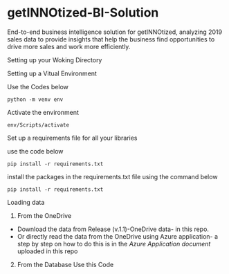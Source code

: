 # getINNOtized-BI-Solution

End-to-end business intelligence solution for getINNOtized, analyzing 2019 sales data to provide insights that help the business find opportunities to drive more sales and work more efficiently.

Setting up your Woking Directory

Setting up a Vitual Environment

Use the Codes below

```dotnetcli
python -m venv env
```

Activate the environment

```dotnetcli
env/Scripts/activate
```

Set up a requirements file for all your libraries

use the code below

 ```dotnetcli
 pip install -r requirements.txt
```

install the packages in the requirements.txt file using the command below

```dotnetcli
pip install -r requirements.txt
```

Loading data

1. From the OneDrive

* Download the data from Release (v.1.1)-OneDrive data- in this repo.
* Or directly read the data from the OneDrive using Azure application- a step by step on how to do this is in the *Azure Application document* uploaded in this repo

2. From the Database
Use this Code
```dotnetcli

  
